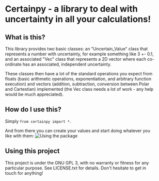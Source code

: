 Certainpy - a library to deal with uncertainty in all your calculations!
========================================================================

What is this?
-------------

This library provides two basic classes: an "Uncertain_Value" class that represents a number with
uncertainty, for example something like 3 +- 0.1, and an associated "Vec" class that represents a 2D
vector where each co-ordinate has an associated, independent uncertainty.

These classes then have a lot of the standard operations you expect from floats (basic arithmetic
operations, exponentiation, and arbitrary function execution) and vectors (addition, subtraction,
conversion between Polar and Cartestian) implemented (the Vec class needs a lot of work - any help 
would be much appreciated). 

How do I use this?
------------------

Simply `from certainpy import *`.

And from there you can create your values and start doing whatever you like with them:
![Using the package](/readme/images/using-the-package.png)


Using this project
------------------

This project is under the GNU GPL 3, with no warranty or fitness for any particular purpose. See 
LICENSE.txt for details. Don't hesitate to get in touch for anything!
